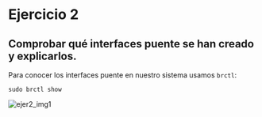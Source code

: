 # Ejercicio 2
## Comprobar qué interfaces puente se han creado y explicarlos.
Para conocer los interfaces puente en nuestro sistema usamos `brctl`:

```
sudo brctl show
```

![ejer2_img1](http://googledrive.com/host/0B5Yam2FWqtZPZGJWT1JHNzI1Uzg/Ejercicio2_1.png)